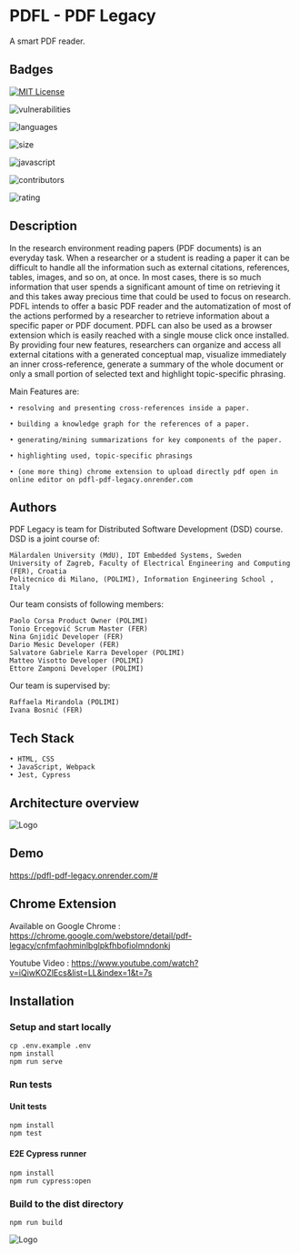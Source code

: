
# PDFL - PDF Legacy

A smart PDF reader.






## Badges

[![MIT License](https://img.shields.io/badge/License-MIT-green.svg)](https://choosealicense.com/licenses/mit/) 

![vulnerabilities](https://img.shields.io/snyk/vulnerabilities/github/matteovisotto/PDFL-PDFLegacy)

![languages](https://img.shields.io/github/languages/count/matteovisotto/PDFL-PDFLegacy)

![size](https://img.shields.io/github/repo-size/matteovisotto/PDFL-PDFLegacy)

![javascript](https://img.shields.io/github/languages/top/matteovisotto/PDFL-PDFLegacy)

![contributors](https://img.shields.io/github/contributors/matteovisotto/PDFL-PDFLegacy)

![rating](https://img.shields.io/github/stars/matteovisotto/PDFL-PDFLegacy?style=social)

## Description
In the research environment reading papers (PDF documents) is an everyday task. When a researcher
or a student is reading a paper it can be difficult to handle all the information such as external citations,
references, tables, images, and so on, at once.
In most cases, there is so much information that user spends a significant amount of time on retrieving it
and this takes away precious time that could be used to focus on research. PDFL intends to offer a basic PDF reader and the automatization of most of the actions performed by a researcher to retrieve information about a specific paper or PDF document. PDFL can also be used as a browser extension which is easily reached with a single mouse click once installed. By providing four new features, researchers can organize and access all external citations with a generated conceptual map, visualize immediately an inner cross-reference, generate a summary of the whole document or only a small portion of selected text and highlight topic-specific phrasing.

Main Features are: 

     	

    • resolving and presenting cross-references inside a paper. 

    • building a knowledge graph for the references of a paper.

    • generating/mining summarizations for key components of the paper.

    • highlighting used, topic-specific phrasings

    • (one more thing) chrome extension to upload directly pdf open in online editor on pdfl-pdf-legacy.onrender.com 
## Authors

PDF Legacy is team for Distributed Software Development (DSD) course. DSD is a joint course of:

    Mälardalen University (MdU), IDT Embedded Systems, Sweden
    University of Zagreb, Faculty of Electrical Engineering and Computing (FER), Croatia
    Politecnico di Milano, (POLIMI), Information Engineering School , Italy

Our team consists of following members:

    Paolo Corsa Product Owner (POLIMI)
    Tonio Ercegović Scrum Master (FER) 
    Nina Gnjidić Developer (FER)  
    Dario Mesic Developer (FER) 
    Salvatore Gabriele Karra Developer (POLIMI)
    Matteo Visotto Developer (POLIMI) 
    Ettore Zamponi Developer (POLIMI)

Our team is supervised by:

    Raffaela Mirandola (POLIMI)
    Ivana Bosnić (FER)

## Tech Stack

    • HTML, CSS
    • JavaScript, Webpack
    • Jest, Cypress


## Architecture overview

![Logo](https://github.com/matteovisotto/PDFL-PDFLegacy/blob/main/dist/assets/ComponentArchitecture.png)


## Demo

https://pdfl-pdf-legacy.onrender.com/#

## Chrome Extension

Available on Google Chrome : https://chrome.google.com/webstore/detail/pdf-legacy/cnfmfaohminlbglpkfhbofiolmndonkj

Youtube Video : https://www.youtube.com/watch?v=iQiwKOZlEcs&list=LL&index=1&t=7s
## Installation

### Setup and start locally

```shell
cp .env.example .env
npm install
npm run serve
```

### Run tests

#### Unit tests

```shell
npm install
npm test
```

#### E2E Cypress runner

```shell
npm install
npm run cypress:open
```

### Build to the dist directory

```shell
npm run build
```
![Logo](https://github.com/matteovisotto/PDFL-PDFLegacy/blob/main/dist/assets/green_logo.png)

